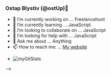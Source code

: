 ### Ostap Blystiv (@ostUp)👋

- 🔭 I’m currently working on ... Freelancehunt
- 🌱 I’m currently learning ... JavaScript
- 👯 I’m looking to collaborate on ... JavaScript
- 🤔 I’m looking for help with ... JavaScript
- 💬 Ask me about ... Anything
- 📫 How to reach me: ... [My website](https://ostup.github.io/blystsiv/)
- <p> <img src="https://github-readme-stats.vercel.app/api?username=ostUp&show_icons=true" alt="myGitStats" />
-->
